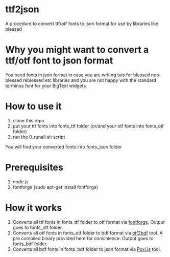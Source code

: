 # ttf2json
A procedure to convert ttf/otf fonts to json format for use by libraries like blessed

# Why you might want to convert a ttf/otf font to json format
You need fonts in json format in case you are writing tuis for blessed neo-blessed reblessed etc libraries and you are not happy with the standard terminus font for your BigText widgets.

# How to use it
1. clone this repo
2. put your ttf fonts into fonts_ttf folder (or/and your otf fonts into fonts_otf folder)
3. run the 0_runall.sh script

You will find your converted fonts into fonts_json folder

# Prerequisites
1. node.js
2. fontforge (sudo apt-get install fontforge)

# How it works
1. Converts all ttf fonts in fonts_ttf folder to otf format via [fontforge](https://fontforge.org/en-US/). Output goes to fonts_otf folder.
2. Converts all otf fonts in fonts_otf folder to bdf format via [otf2bdf](https://github.com/jirutka/otf2bdf) tool. A pre compiled binary provided here for convinience. Output goes to fonts_bdf folder.
3. Converts all bdf fonts in fonts_bdf folder to json format via [Pxxl.js](https://github.com/remcoder/Pxxl.js) tool.
